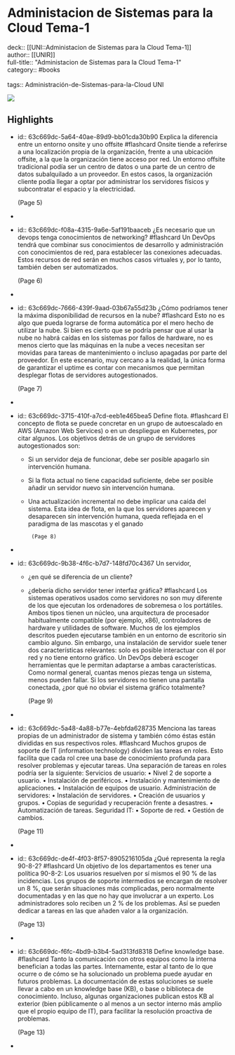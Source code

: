 # Administacion de Sistemas para la Cloud Tema-1

deck:: [[UNI::Administacion de Sistemas para la Cloud Tema-1]]\
author:: [[UNIR]]\
full-title:: "Administacion de Sistemas para la Cloud Tema-1"\
category:: #books\
\
tags:: Administración-de-Sistemas-para-la-Cloud UNI  

![](https://readwise-assets.s3.amazonaws.com/media/uploaded_book_covers/profile_22942/341d7308-ccc7-45c6-aeca-19807120d9fa.jpg)
## Highlights
- id:: 63c669dc-5a64-40ae-89d9-bb01cda30b90
   Explica la diferencia entre un entorno onsite y uno offsite #flashcard 
    Onsite tiende a referirse a una localización propia de la organización, frente a una ubicación offsite, a la que la organización tiene acceso por red. Un entorno offsite tradicional podía ser un centro de datos o una parte de un centro de datos subalquilado a un proveedor. En estos casos, la organización cliente podía llegar a optar por administrar los servidores físicos y subcontratar el espacio y la electricidad.
  
     (Page 5)
-
- id:: 63c669dc-f08a-4315-9a6e-5af191baaceb
   ¿Es necesario que un devops tenga conocimientos de networking? #flashcard 
    Un DevOps tendrá que combinar sus conocimientos de desarrollo y administración con conocimientos de red, para establecer las conexiones adecuadas. Estos recursos de red serán en muchos casos virtuales y, por lo tanto, también deben ser automatizados.
  
     (Page 6)
-
- id:: 63c669dc-7666-439f-9aad-03b67a55d23b
   ¿Cómo podríamos tener la máxima disponibilidad de recursos en la nube? #flashcard 
    Esto no es algo que pueda lograrse de forma automática por el mero hecho de utilizar la nube. Si bien es cierto que se podría pensar que al usar la nube no habrá caídas en los sistemas por fallos de hardware, no es menos cierto que las máquinas en la nube a veces necesitan ser movidas para tareas de mantenimiento o incluso apagadas por parte del proveedor. En este escenario, muy cercano a la realidad, la única forma de garantizar el uptime es contar con mecanismos que permitan desplegar flotas de servidores autogestionados.
  
     (Page 7)
-
- id:: 63c669dc-3715-410f-a7cd-eeb1e465bea5
   Define flota. #flashcard 
    El concepto de flota se puede concretar en un grupo de autoescalado en AWS (Amazon Web Services) o en un despliegue en Kubernetes, por citar algunos.
     Los objetivos detrás de un grupo de servidores autogestionados son:
	- Si un servidor deja de funcionar, debe ser posible apagarlo sin intervención humana.
	- Si la flota actual no tiene capacidad suficiente, debe ser posible añadir un servidor nuevo sin intervención humana.
	- Una actualización incremental no debe implicar una caída del sistema.
	       Esta idea de flota, en la que los servidores aparecen y desaparecen sin intervención humana, queda reflejada en el paradigma de las mascotas y el ganado
	  
	       (Page 8)
-
- id:: 63c669dc-9b38-4f6c-b7d7-148fd70c4367
   Un servidor,
   * ¿en qué se diferencia de un cliente?
   * ¿debería dicho servidor tener interfaz gráfica? #flashcard 
    Los sistemas operativos usados como servidores no son muy diferente de los que ejecutan los ordenadores de sobremesa o los portátiles. Ambos tipos tienen un núcleo, una arquitectura de procesador habitualmente compatible (por ejemplo, x86), controladores de hardware y utilidades de software. Muchos de los ejemplos descritos pueden ejecutarse también en un entorno de escritorio sin cambio alguno. Sin embargo, una instalación de servidor suele tener dos características relevantes: solo es posible interactuar con él por red y no tiene entorno gráfico. Un DevOps deberá escoger herramientas que le permitan adaptarse a ambas características. Como normal general, cuantas menos piezas tenga un sistema, menos pueden fallar. Si los servidores no tienen una pantalla conectada, ¿por qué no obviar el sistema gráfico totalmente?
  
     (Page 9)
-
- id:: 63c669dc-5a48-4a88-b77e-4ebfda628735
   Menciona las tareas propias de un administrador de sistema y también cómo éstas están divididas en sus respectivos roles. #flashcard 
    Muchos grupos de soporte de IT (information technology) dividen las tareas en roles. Esto facilita que cada rol cree una base de conocimiento profunda para resolver problemas y ejecutar tareas. Una separación de tareas en roles podría ser la siguiente:
     Servicios de usuario:
     • Nivel 2 de soporte a usuario.
     • Instalación de periféricos.
     • Instalación y mantenimiento de aplicaciones.
     • Instalación de equipos de usuario.
     Administración de servidores:
     • Instalación de servidores.
     • Creación de usuarios y grupos.
     • Copias de seguridad y recuperación frente a desastres.
     • Automatización de tareas.
     Seguridad IT:
     • Soporte de red.
     • Gestión de cambios.
  
     (Page 11)
-
- id:: 63c669dc-de4f-4f03-8f57-8905216105da
   ¿Qué representa la regla 90-8-2? #flashcard 
    Un objetivo de los departamentos es tener una política 90-8-2:
     Los usuarios resuelven por sí mismos el 90 % de las incidencias.
     Los grupos de soporte intermedios se encargan de resolver un 8 %, que serán situaciones más complicadas, pero normalmente documentadas y en las que no hay que involucrar a un experto.
     Los administradores solo reciben un 2 % de los problemas. Así se pueden dedicar a tareas en las que añaden valor a la organización.
  
     (Page 13)
-
- id:: 63c669dc-f6fc-4bd9-b3b4-5ad313fd8318
   Define knowledge base. #flashcard 
    Tanto la comunicación con otros equipos como la interna benefician a todas las partes. Internamente, estar al tanto de lo que ocurre o de cómo se ha solucionado un problema puede ayudar en futuros problemas. La documentación de estas soluciones se suele llevar a cabo en un knowledge base (KB), o base o biblioteca de conocimiento. Incluso, algunas organizaciones publican estos KB al exterior (bien públicamente o al menos a un sector interno más amplio que el propio equipo de IT), para facilitar la resolución proactiva de problemas.
  
     (Page 13)
-